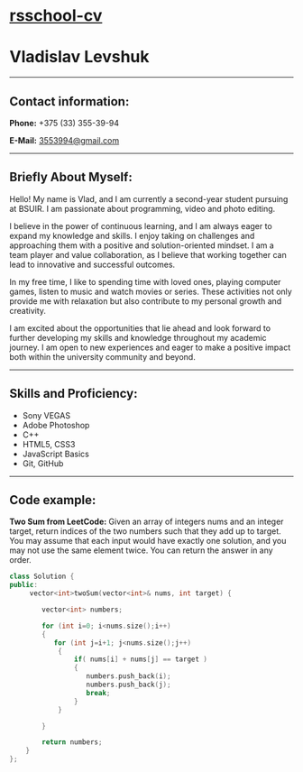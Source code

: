 # [rsschool-cv](https://rs.school)
# Vladislav Levshuk

_______________

## **Contact information:**

**Phone:** +375 (33) 355-39-94

**E-Mail:** 3553994@gmail.com

_______________

## **Briefly About Myself:**

Hello! My name is Vlad, and I am currently a second-year student pursuing at BSUIR. I am passionate about programming, video and photo editing.

I believe in the power of continuous learning, and I am always eager to expand my knowledge and skills. I enjoy taking on challenges and approaching them with a positive and solution-oriented mindset. I am a team player and value collaboration, as I believe that working together can lead to innovative and successful outcomes.

In my free time, I like to spending time with loved ones, playing computer games, listen to music and watch movies or series. These activities not only provide me with relaxation but also contribute to my personal growth and creativity.

I am excited about the opportunities that lie ahead and look forward to further developing my skills and knowledge throughout my academic journey. I am open to new experiences and eager to make a positive impact both within the university community and beyond.

_______________

## **Skills and Proficiency:**
- Sony VEGAS
- Adobe Photoshop
- C++
- HTML5, CSS3
- JavaScript Basics
- Git, GitHub

_______________

## **Code example:**
**Two Sum from LeetCode:**
Given an array of integers nums and an integer target, return indices of the two numbers such that they add up to target. You may assume that each input would have exactly one solution, and you may not use the same element twice. You can return the answer in any order.

```C++
class Solution {
public:
     vector<int>twoSum(vector<int>& nums, int target) {

        vector<int> numbers;

        for (int i=0; i<nums.size();i++)
        { 
           for (int j=i+1; j<nums.size();j++)
            { 
                if( nums[i] + nums[j] == target )
                {
                   numbers.push_back(i);
                   numbers.push_back(j);
                   break;
                }
            }

        }

        return numbers;
    }
};
